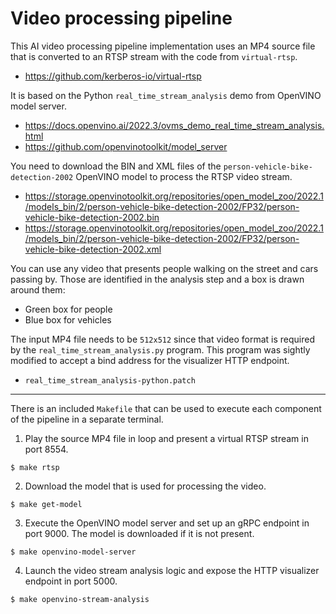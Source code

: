 # Video processing pipeline

This AI video processing pipeline implementation uses an MP4 source file that is converted to an RTSP stream with the code from `virtual-rtsp`.

- <https://github.com/kerberos-io/virtual-rtsp>

It is based on the Python `real_time_stream_analysis` demo from OpenVINO model server.

- <https://docs.openvino.ai/2022.3/ovms_demo_real_time_stream_analysis.html>
- <https://github.com/openvinotoolkit/model_server>

You need to download the BIN and XML files of the `person-vehicle-bike-detection-2002` OpenVINO model to process the RTSP video stream.

- <https://storage.openvinotoolkit.org/repositories/open_model_zoo/2022.1/models_bin/2/person-vehicle-bike-detection-2002/FP32/person-vehicle-bike-detection-2002.bin>
- <https://storage.openvinotoolkit.org/repositories/open_model_zoo/2022.1/models_bin/2/person-vehicle-bike-detection-2002/FP32/person-vehicle-bike-detection-2002.xml>

You can use any video that presents people walking on the street and cars passing by.
Those are identified in the analysis step and a box is drawn around them:

- Green box for people
- Blue box for vehicles

<!--
https://streams.videolan.org/samples/
-->

The input MP4 file needs to be `512x512` since that video format is required by the `real_time_stream_analysis.py` program.
This program was sightly modified to accept a bind address for the visualizer HTTP endpoint.

- `real_time_stream_analysis-python.patch`

--------------------------------------------------------------------------------

There is an included `Makefile` that can be used to execute each component of the pipeline in a separate terminal.

1. Play the source MP4 file in loop and present a virtual RTSP stream in port 8554.

```
$ make rtsp
```

2. Download the model that is used for processing the video.

```
$ make get-model
```

3. Execute the OpenVINO model server and set up an gRPC endpoint in port 9000.
   The model is downloaded if it is not present.

```
$ make openvino-model-server
```

4. Launch the video stream analysis logic and expose the HTTP visualizer endpoint in port 5000.

```
$ make openvino-stream-analysis
```
